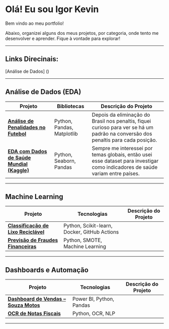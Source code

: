#  Olá! Eu sou Igor Kevin

Bem vindo ao meu portfolio! 

Abaixo, organizei alguns dos meus projetos, por categoria, onde tento me desenvolver e aprender. Fique à vontade para explorar!
___
## Links Direcinais:
[Análise de Dados] ()

---

##  Análise de Dados (EDA)

| Projeto | Bibliotecas | Descrição do Projeto |
|--------|-------------|------|
| [**Análise de Penalidades no Futebol**]() | Python, Pandas, Matplotlib | Depois da eliminação do Brasil nos penaltis, fiquei curioso para ver se há um padrão na conversão dos penaltis para cada posição. |
| [**EDA com Dados de Saúde Mundial (Kaggle)**]() | Python, Seaborn, Pandas | Sempre me interessei por temas globais, então usei esse dataset para investigar como indicadores de saúde variam entre países.  |

---

##  Machine Learning

| Projeto | Tecnologias | Descrição do Projeto |
|--------|-------------|------|
| [**Classificação de Lixo Reciclável**]() | Python, Scikit-learn, Docker, GitHub Actions |  |
| [**Previsão de Fraudes Financeiras**]() | Python, SMOTE, Machine Learning |  |

---

## Dashboards e Automação

| Projeto | Tecnologias | Descrição do Projeto |
|--------|-------------|------|
| [**Dashboard de Vendas – Souza Motos**]() | Power BI, Python, Pandas | |
| [**OCR de Notas Fiscais**]() | Python, OCR, NLP |  |

---


